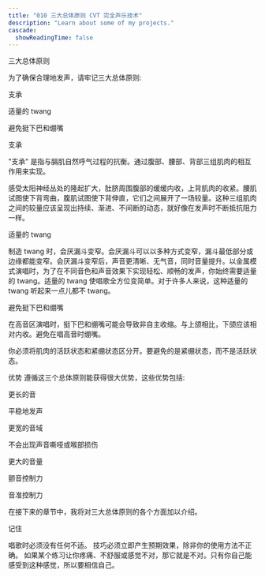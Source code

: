 ```yaml
---
title: "010 三大总体原则 CVT 完全声乐技术"
description: "Learn about some of my projects."
cascade:
  showReadingTime: false
---
```

三大总体原则

为了确保合理地发声，请牢记三大总体原则:

支承

适量的 twang

避免挺下巴和绷嘴

支承

"支承" 是指与膈肌自然呼气过程的抗衡。通过腹部、腰部、背部三组肌肉的相互作用来实现。

感受太阳神经丛处的隆起扩大，肚脐周围腹部的缓缓内收，上背肌肉的收紧。腰肌试图使下背弯曲，腹肌试图使下背伸直，它们之间展开了一场较量。这种三组肌肉之间的较量应该呈现出持续、渐进、不间断的动态，就好像在发声时不断抵抗阻力一样。

适量的 twang

制造 twang 时，会厌漏斗变窄。会厌漏斗可以以多种方式变窄，漏斗最低部分或边缘都能变窄。会厌漏斗变窄后，声音更清晰、无气音，同时音量提升。以金属模式演唱时，为了在不同音色和声音效果下实现轻松、顺畅的发声，你始终需要适量的 twang。适量的 twang 使唱歌全方位变简单。对于许多人来说，这种适量的 twang 听起来一点儿都不 twang。

避免挺下巴和绷嘴

在高音区演唱时，挺下巴和绷嘴可能会导致非自主收缩。与上颌相比，下颌应该相对内收。避免在唱高音时绷嘴。

你必须将肌肉的活跃状态和紧绷状态区分开。要避免的是紧绷状态，而不是活跃状态。

优势
遵循这三个总体原则能获得很大优势，这些优势包括:

更长的音

平稳地发声

更宽的音域

不会出现声音嘶哑或喉部损伤

更大的音量

颤音控制力

音准控制力

在接下来的章节中，我将对三大总体原则的各个方面加以介绍。

记住

唱歌时必须没有任何不适。
技巧必须立即产生预期效果，除非你的使用方法不正确。
如果某个练习让你疼痛、不舒服或感觉不对，那它就是不对。只有你自己能感受到这种感觉，所以要相信自己。